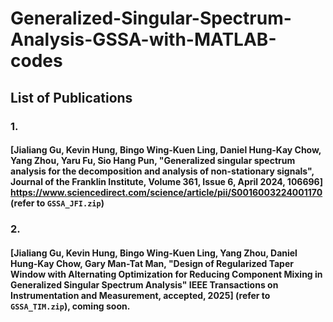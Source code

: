 # Generalized-Singular-Spectrum-Analysis-GSSA-with-MATLAB-codes

## List of Publications

### 1. 
#### [Jialiang Gu, Kevin Hung, Bingo Wing-Kuen Ling, Daniel Hung-Kay Chow, Yang Zhou, Yaru Fu, Sio Hang Pun, "Generalized singular spectrum analysis for the decomposition and analysis of non-stationary signals", Journal of the Franklin Institute, Volume 361, Issue 6, April 2024, 106696] https://www.sciencedirect.com/science/article/pii/S0016003224001170 (refer to `GSSA_JFI.zip`)

### 2. 
#### [Jialiang Gu, Kevin Hung, Bingo Wing-Kuen Ling, Yang Zhou, Daniel Hung-Kay Chow, Gary Man-Tat Man, "Design of Regularized Taper Window with Alternating Optimization for Reducing Component Mixing in Generalized Singular Spectrum Analysis" IEEE Transactions on Instrumentation and Measurement, accepted, 2025] (refer to `GSSA_TIM.zip`), coming soon.
